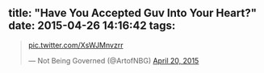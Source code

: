 title: "Have You Accepted Guv Into Your Heart?"
date: 2015-04-26 14:16:42
tags:
---

<blockquote class="twitter-tweet" lang="en"><p><a href="http://t.co/XsWJMnvzrr">pic.twitter.com/XsWJMnvzrr</a></p>&mdash; Not Being Governed (@ArtofNBG) <a href="https://twitter.com/ArtofNBG/status/590198421631414273">April 20, 2015</a></blockquote>
<script async src="//platform.twitter.com/widgets.js" charset="utf-8"></script>